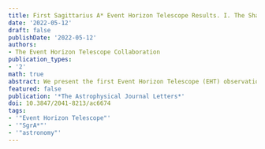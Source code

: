 ```yaml
---
title: First Sagittarius A* Event Horizon Telescope Results. I. The Shadow of the Supermassive Black Hole in the Center of the Milky Way
date: '2022-05-12'
draft: false
publishDate: '2022-05-12'
authors:
- The Event Horizon Telescope Collaboration
publication_types:
- '2'
math: true
abstract: We present the first Event Horizon Telescope (EHT) observations of Sagittarius A$^\ast$ (Sgr A$^\ast$), the Galactic center source associated with a supermassive black hole. These observations were conducted in 2017 using a global interferometric array of eight telescopes operating at a wavelength of $\lambda = 1.3 \mathrm{mm}$. The EHT data resolve a compact emission region with intrahour variability. A variety of imaging and modeling analyses all support an image that is dominated by a bright, thick ring with a diameter of $51.8 \pm 2.3 \mu\mathrm{as}$ (68\% credible interval). The ring has modest azimuthal brightness asymmetry and a comparatively dim interior. Using a large suite of numerical simulations, we demonstrate that the EHT images of Sgr A$^\ast$ are consistent with the expected appearance of a Kerr black hole with mass $\sim 4 \times 10^6 M_\odot$, which is inferred to exist at this location based on previous infrared observations of individual stellar orbits, as well as maser proper-motion studies. Our model comparisons disfavor scenarios where the black hole is viewed at high inclination ($i > 50^\circ$), as well as nonspinning black holes and those with retrograde accretion disks. Our results provide direct evidence for the presence of a supermassive black hole at the center of the Milky Way, and for the first time we connect the predictions from dynamical measurements of stellar orbits on scales of $103–105$ gravitational radii to event-horizon-scale images and variability. Furthermore, a comparison with the EHT results for the supermassive black hole M87$^\ast$ shows consistency with the predictions of general relativity spanning over three orders of magnitude in central mass.
featured: false
publication: '*The Astrophysical Journal Letters*'
doi: 10.3847/2041-8213/ac6674
tags:
- '"Event Horizon Telescope"'
- '"SgrA*"'
- '"astronomy"'
---
```

